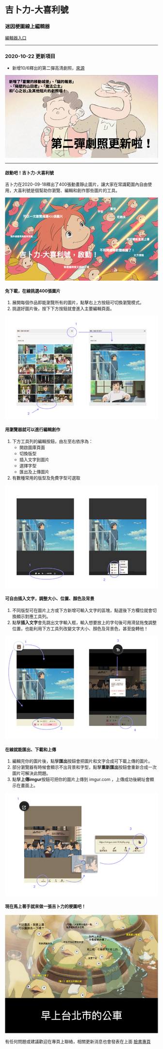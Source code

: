 # 吉卜力-大喜利號
### 迷因梗圖線上編輯器
[編輯器入口](https://zack0711.github.io/ghibli-oogiri/ "Entry Link")

***

### 2020-10-22 更新項目
- 新增10/6釋出的第二彈高清劇照，[來源](http://www.ghibli.jp/info/013358/ "Resources Link")

![Introfuction Image](/intro/intro-7.jpg "Introfuction Image")

***

#### 啟動吧！吉卜力-大喜利號
吉卜力在2020-09-18釋出了400張動畫靜止圖片，讓大家在常識範圍內自由使用，大喜利號是個幫助你瀏覽、編輯和創作那些圖片的工具。

![Introfuction Image](/intro/intro-0.jpg "Introfuction Image")

#### 免下載，在線挑選400張圖片
1. 展開每個作品即能瀏覽所有的圖片，點擊右上方按鈕可切換瀏覽模式。
2. 挑選好圖片後，按下下方按鈕就會進入主要編輯頁面。

![Introfuction Image](/intro/intro-1.jpg "Introfuction Image")

#### 用瀏覽器就可以進行編輯創作
1. 下方工具列的編輯按鈕，由左至右依序為：
   * 開啟圖庫頁面
   * 切換版型
   * 插入文字到圖片
   * 選擇字型
   * 匯出及上傳圖片
2. 有數種常用的版型及免費字型可選取

![Introfuction Image](/intro/intro-2.jpg "Introfuction Image")

#### 可自由插入文字，調整大小、位置、顏色及背景
1. 不同版型可在圖片上方或下方新增可輸入文字的區塊，點選後下方欄位就會切換顯示對應工具列。
2. 點擊**插入文字**會先跳出文字輸入框，輸入想要放上的字句後可用滑鼠拖曳調整位置，也能利用下方工具列改變文字大小、顏色及背景色，甚至旋轉他！

![Introfuction Image](/intro/intro-3.jpg "Introfuction Image")

#### 在線就能匯出、下載和上傳
1. 編輯完你的圖片後，點擊**匯出**按鈕會把圖片和文字合成可下載上傳的圖片。
2. 部分瀏覽器有時候會顯示不出背景和字型，點擊**重新匯出**按鈕會重新合成一次圖片可解決此問題。
3. 點擊**上傳imgur**按鈕可把你的圖片上傳到 imgur.com ，上傳成功後網址會顯示在畫面上。

![Introfuction Image](/intro/intro-4.jpg "Introfuction Image")

#### 現在馬上著手就來做一張吉卜力的梗圖吧！

![Introfuction Image](/intro/intro-6.jpg "Introfuction Image")

有任何問題或建議歡迎在專頁上聯絡，相關更新消息也會發表在上面
[臉書專頁](https://www.facebook.com/sdpMemeStudio/ "Facebook Page")
